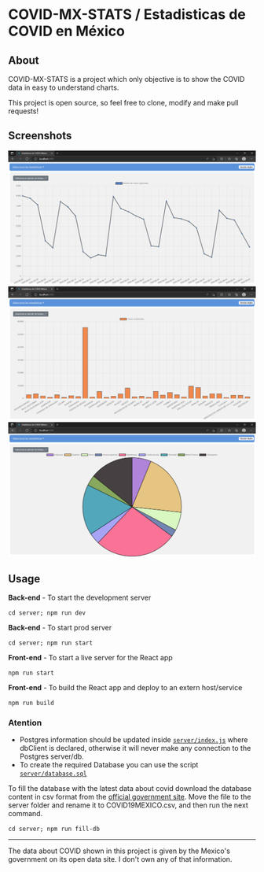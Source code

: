 # COVID-MX-STATS / Estadisticas de COVID en México
## About
COVID-MX-STATS is a project which only objective is to show the COVID data in easy to understand charts.

This project is open source, so feel free to clone, modify and make pull requests!
## Screenshots
![Chart for cases by date](images/stats_by_date.PNG)
![Chart for cases per entity](images/stats_by_entity.PNG)
![Chart for special type of patients](images/stats_by_type.PNG)
## Usage
**Back-end** - To start the development server
```
cd server; npm run dev
```
**Back-end** - To start prod server
```
cd server; npm run start
```
**Front-end** - To start a live server for the React app
```
npm run start
```
**Front-end** - To build the React app and deploy to an extern host/service
```
npm run build
```
### Atention
-  Postgres information should be updated inside [`server/index.js`](server/index.js) where dbClient is declared, otherwise it will never make any connection to the Postgres server/db.
- To create the required Database you can use the script [`server/database.sql`](server/database.sql)

To fill the database with the latest data about covid download the database content in csv format from the [official government site](https://www.gob.mx/salud/documentos/datos-abiertos-152127). Move the file to the server folder and rename it to COVID19MEXICO.csv, and then run the next command.
```
cd server; npm run fill-db
```


---
The data about COVID shown in this project is given by the Mexico's government on its open data site. I don't own any of that information.